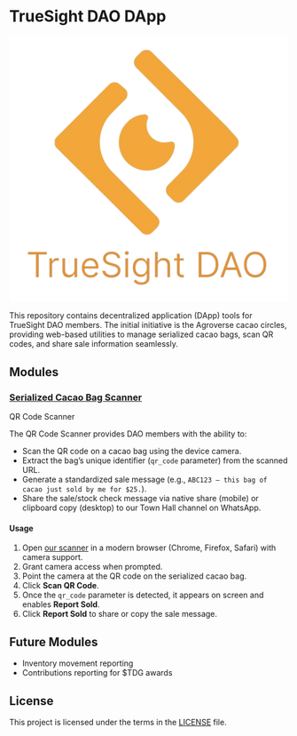 # TrueSight DAO DApp

<div align="center">
  <img src="https://github.com/TrueSightDAO/.github/blob/main/assets/20240612_truesight_dao_logo_square.png" alt="TrueSight DAO Logo"/>
</div>

This repository contains decentralized application (DApp) tools for TrueSight DAO members. The initial initiative is the Agroverse cacao circles, providing web-based utilities to manage serialized cacao bags, scan QR codes, and share sale information seamlessly.

## Modules

### [Serialized Cacao Bag Scanner](./scanner.html)
QR Code Scanner


The QR Code Scanner provides DAO members with the ability to:

- Scan the QR code on a cacao bag using the device camera.
- Extract the bag’s unique identifier (`qr_code` parameter) from the scanned URL.
- Generate a standardized sale message (e.g., `ABC123 – this bag of cacao just sold by me for $25.`).
- Share the sale/stock check message via native share (mobile) or clipboard copy (desktop) to our Town Hall channel on WhatsApp.

#### Usage

1. Open [our scanner](./scanner.html) in a modern browser (Chrome, Firefox, Safari) with camera support.
2. Grant camera access when prompted.
3. Point the camera at the QR code on the serialized cacao bag.
4. Click **Scan QR Code**.
5. Once the `qr_code` parameter is detected, it appears on screen and enables **Report Sold**.
6. Click **Report Sold** to share or copy the sale message.


## Future Modules

- Inventory movement reporting
- Contributions reporting for $TDG awards

## License

This project is licensed under the terms in the [LICENSE](./LICENSE) file.
